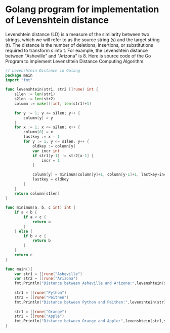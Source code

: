 # Golang program for implementation of Levenshtein distance
Levenshtein distance (LD) is a measure of the similarity between two strings, which we will refer to as the source string (s) and the target string (t). The distance is the number of deletions, insertions, or substitutions required to transform s into t. For example, the Levenshtein distance between "Asheville" and "Arizona" is 8.
Here is source code of the Go Program to Implement Levenshtein Distance Computing Algorithm.

``` go
// Levenshtein Distance in Golang
package main
import "fmt"
 
func levenshtein(str1, str2 []rune) int {
    s1len := len(str1)
    s2len := len(str2)
    column := make([]int, len(str1)+1)
 
    for y := 1; y <= s1len; y++ {
        column[y] = y
    }
    for x := 1; x <= s2len; x++ {
        column[0] = x
        lastkey := x - 1
        for y := 1; y <= s1len; y++ {
            oldkey := column[y]
            var incr int
            if str1[y-1] != str2[x-1] {
                incr = 1
            }
 
            column[y] = minimum(column[y]+1, column[y-1]+1, lastkey+incr)
            lastkey = oldkey
        }
    }
    return column[s1len]
}
 
func minimum(a, b, c int) int {
    if a < b {
        if a < c {
            return a
        }
    } else {
        if b < c {
            return b
        }
    }
    return c
}
 
func main(){
    var str1 = []rune("Asheville")
    var str2 = []rune("Arizona")
    fmt.Println("Distance between Asheville and Arizona:",levenshtein(str1,str2))
     
    str1 = []rune("Python")
    str2 = []rune("Peithen")
    fmt.Println("Distance between Python and Peithen:",levenshtein(str1,str2))
     
    str1 = []rune("Orange")
    str2 = []rune("Apple")
    fmt.Println("Distance between Orange and Apple:",levenshtein(str1,str2))
}
```